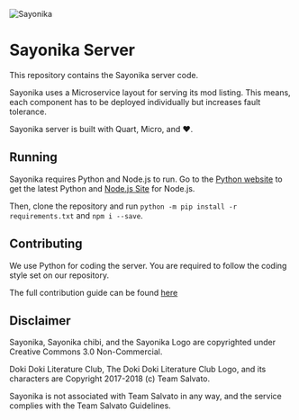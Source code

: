 ![Sayonika](https://media.discordapp.net/attachments/373669252554686464/458045399563763775/sayonika.png?width=430&height=430)

# Sayonika Server

This repository contains the Sayonika server code.

Sayonika uses a Microservice layout for serving its mod listing. This means, each component has to be deployed individually but increases fault tolerance.

Sayonika server is built with Quart, Micro, and :heart:.

## Running

Sayonika requires Python and Node.js to run. Go to the [Python website](https://python.org) to get the latest Python and [Node.js Site](https://nodejs.org) for Node.js.

Then, clone the repository and run `python -m pip install -r requirements.txt` and `npm i --save`.

## Contributing

We use Python for coding the server. You are required to follow the coding style set on our repository.

The full contribution guide can be found [here](CONTRIBUTING.md)

## Disclaimer

Sayonika, Sayonika chibi, and the Sayonika Logo are copyrighted under Creative Commons 3.0 Non-Commercial.

Doki Doki Literature Club, The Doki Doki Literature Club Logo, and its characters are Copyright 2017-2018 (c) Team Salvato.

Sayonika is not associated with Team Salvato in any way, and the service complies with the Team Salvato Guidelines.
